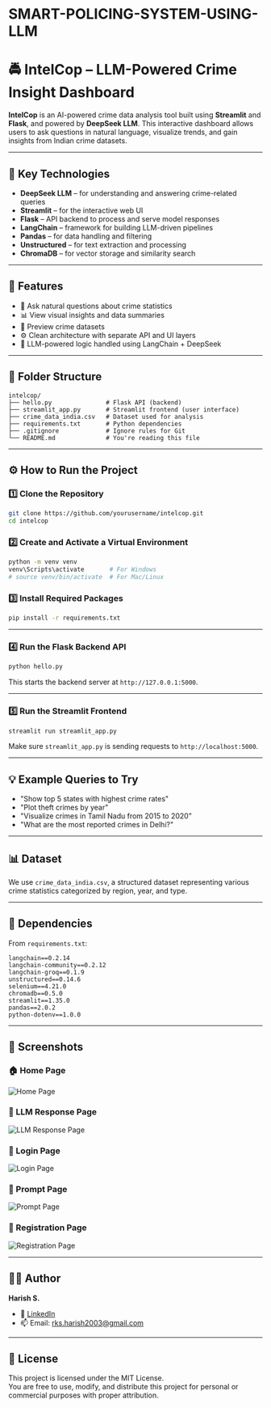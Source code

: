 # SMART-POLICING-SYSTEM-USING-LLM
# 🚔 IntelCop – LLM-Powered Crime Insight Dashboard

**IntelCop** is an AI-powered crime data analysis tool built using **Streamlit** and **Flask**, and powered by **DeepSeek LLM**. This interactive dashboard allows users to ask questions in natural language, visualize trends, and gain insights from Indian crime datasets.

---

## 🧠 Key Technologies

- **DeepSeek LLM** – for understanding and answering crime-related queries
- **Streamlit** – for the interactive web UI
- **Flask** – API backend to process and serve model responses
- **LangChain** – framework for building LLM-driven pipelines
- **Pandas** – for data handling and filtering
- **Unstructured** – for text extraction and processing
- **ChromaDB** – for vector storage and similarity search

---

## 🎯 Features

- 💬 Ask natural questions about crime statistics
- 📊 View visual insights and data summaries
- 📁 Preview crime datasets
- ⚙️ Clean architecture with separate API and UI layers
- 🧠 LLM-powered logic handled using LangChain + DeepSeek

---

## 📁 Folder Structure

```
intelcop/
├── hello.py               # Flask API (backend)
├── streamlit_app.py       # Streamlit frontend (user interface)
├── crime_data_india.csv   # Dataset used for analysis
├── requirements.txt       # Python dependencies
├── .gitignore             # Ignore rules for Git
└── README.md              # You're reading this file
```

---

## ⚙️ How to Run the Project

### 1️⃣ Clone the Repository

```bash
git clone https://github.com/yourusername/intelcop.git
cd intelcop
```

### 2️⃣ Create and Activate a Virtual Environment

```bash
python -m venv venv
venv\Scripts\activate       # For Windows
# source venv/bin/activate  # For Mac/Linux
```

### 3️⃣ Install Required Packages

```bash
pip install -r requirements.txt
```

---

### 4️⃣ Run the Flask Backend API

```bash
python hello.py
```

This starts the backend server at `http://127.0.0.1:5000`.

---

### 5️⃣ Run the Streamlit Frontend

```bash
streamlit run streamlit_app.py
```

Make sure `streamlit_app.py` is sending requests to `http://localhost:5000`.

---

## 💡 Example Queries to Try

- "Show top 5 states with highest crime rates"
- "Plot theft crimes by year"
- "Visualize crimes in Tamil Nadu from 2015 to 2020"
- "What are the most reported crimes in Delhi?"

---

## 📊 Dataset

We use `crime_data_india.csv`, a structured dataset representing various crime statistics categorized by region, year, and type.

---

## 🧪 Dependencies

From `requirements.txt`:

```text
langchain==0.2.14
langchain-community==0.2.12
langchain-groq==0.1.9
unstructured==0.14.6
selenium==4.21.0
chromadb==0.5.0
streamlit==1.35.0
pandas==2.0.2
python-dotenv==1.0.0
```

---


## 📸 Screenshots

### 🏠 Home Page
![Home Page](IntelCop/Screenshots/Home%20page.png)

### 🤖 LLM Response Page
![LLM Response Page](IntelCop/Screenshots/LLM%20Response%20page.png)

### 🔐 Login Page
![Login Page](IntelCop/Screenshots/Login%20page.png)

### 💬 Prompt Page
![Prompt Page](IntelCop/Screenshots/Prompt%20page.png)

### 📝 Registration Page
![Registration Page](IntelCop/Screenshots/Registration%20page.png)



---

## 🙋‍♂️ Author

**Harish S.**  

- 🔗 [LinkedIn](https://www.linkedin.com/in/harish-s2003)
- 📫 Email: rks.harish2003@gmail.com 

---

## 📜 License

This project is licensed under the MIT License.  
You are free to use, modify, and distribute this project for personal or commercial purposes with proper attribution.
